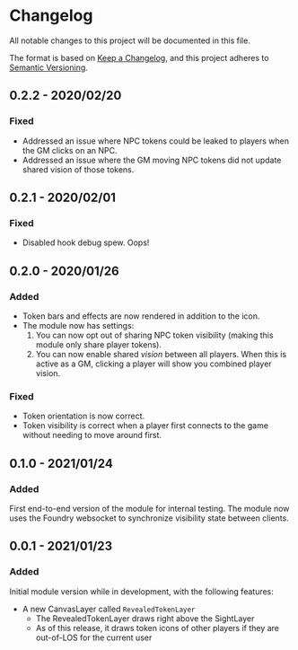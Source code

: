 # Changelog

All notable changes to this project will be documented in this file.

The format is based on [Keep a Changelog](https://keepachangelog.com/en/1.0.0/),
and this project adheres to [Semantic Versioning](https://semver.org/spec/v2.0.0.html).

## 0.2.2 - 2020/02/20

### Fixed

-   Addressed an issue where NPC tokens could be leaked to players when the GM clicks on an NPC.
-   Addressed an issue where the GM moving NPC tokens did not update shared vision of those tokens.

## 0.2.1 - 2020/02/01

### Fixed

-   Disabled hook debug spew. Oops!

## 0.2.0 - 2020/01/26

### Added

-   Token bars and effects are now rendered in addition to the icon.
-   The module now has settings:
    1. You can now opt out of sharing NPC token visibility (making this module only share player tokens).
    2. You can now enable shared _vision_ between all players. When this is active as a GM, clicking a player will show you combined player vision.

### Fixed

-   Token orientation is now correct.
-   Token visibility is correct when a player first connects to the game without needing to move around first.

## 0.1.0 - 2021/01/24

### Added

First end-to-end version of the module for internal testing. The module now uses the Foundry websocket to synchronize visibility state between clients.

## 0.0.1 - 2021/01/23

### Added

Initial module version while in development, with the following features:

-   A new CanvasLayer called `RevealedTokenLayer`
    -   The RevealedTokenLayer draws right above the SightLayer
    -   As of this release, it draws token icons of other players if they are out-of-LOS for the current user
